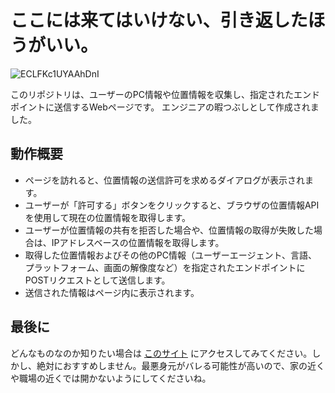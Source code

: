 # ここには来てはいけない、引き返したほうがいい。

![ECLFKc1UYAAhDnI](https://github.com/user-attachments/assets/8b302604-87af-43c3-a265-0381bf214451)

このリポジトリは、ユーザーのPC情報や位置情報を収集し、指定されたエンドポイントに送信するWebページです。
エンジニアの暇つぶしとして作成されました。

## 動作概要
- ページを訪れると、位置情報の送信許可を求めるダイアログが表示されます。
- ユーザーが「許可する」ボタンをクリックすると、ブラウザの位置情報APIを使用して現在の位置情報を取得します。
- ユーザーが位置情報の共有を拒否した場合や、位置情報の取得が失敗した場合は、IPアドレスベースの位置情報を取得します。
- 取得した位置情報およびその他のPC情報（ユーザーエージェント、言語、プラットフォーム、画面の解像度など）を指定されたエンドポイントにPOSTリクエストとして送信します。
- 送信された情報はページ内に表示されます。

## 最後に
どんなものなのか知りたい場合は [このサイト](https://tomxv.github.io/PC-info-Sender/) にアクセスしてみてください。しかし、絶対におすすめしません。最悪身元がバレる可能性が高いので、家の近くや職場の近くでは開かないようにしてくださいね。
